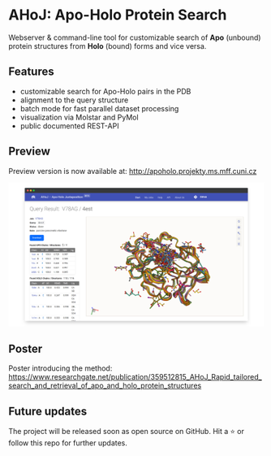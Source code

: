 # AHoJ: Apo-Holo Protein Search

Webserver & command-line tool for customizable search of **Apo** (unbound) protein structures from **Holo** (bound) forms and vice versa.

## Features

* customizable search for Apo-Holo pairs in the PDB
* alignment to the query structure
* batch mode for fast parallel dataset processing
* visualization via Molstar and PyMol
* public documented REST-API

## Preview

Preview version is now available at: http://apoholo.projekty.ms.mff.cuni.cz

<p align="center">
    <img src="https://github.com/cusbg/AHoJ-project/blob/main/img/ahoj-apo-holo-protein-search-webapp-screenshot-4.png?raw=true" width="660" alt="AHoJ: Apo-Holo Protein Search Webapp Screenshot">
</p>

## Poster

Poster introducing the method: https://www.researchgate.net/publication/359512815_AHoJ_Rapid_tailored_search_and_retrieval_of_apo_and_holo_protein_structures

## Future updates

The project will be released soon as open source on GitHub. Hit a :star: or follow this repo for further updates.
